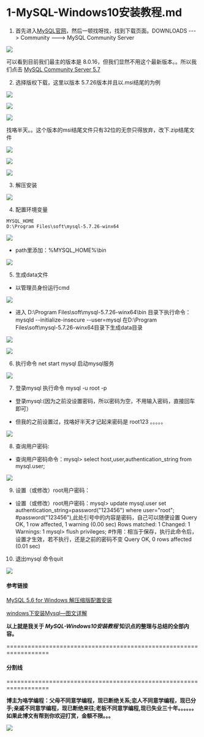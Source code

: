 # 1-MySQL-Windows10安装教程.md

1. 首先进入[MySQL官网](https://www.mysql.com/)，然后一顿找呀找，找到下载页面。DOWNLOADS ---> Community ---> MySQL Community Server 

![](1-Images/1.png)

可以看到目前我们最主的版本是 8.0.16，但我们显然不用这个最新版本。。所以我们点击 [MySQL Community Server 5.7](https://dev.mysql.com/downloads/mysql/5.7.html#downloads)

2. 选择版权下载，这里以版本 5.7.26版本并且以.msi结尾的为例 

![](1-Images/2.png)

![](1-Images/3.png)

![](1-Images/4.png)

找咯半天。。这个版本的msi结尾文件只有32位的无奈只得放弃，改下.zip结尾文件

![](1-Images/5.png)

![](1-Images/6.png)

![](1-Images/7.png)

3. 解压安装

![](1-Images/8.png)

4. 配置环境变量

```
MYSQL_HOME
D:\Program Files\soft\mysql-5.7.26-winx64
```

![](1-Images/9.png)

+ path里添加：%MYSQL_HOME%\bin

![](1-Images/10.png)

5. 生成data文件

+ 以管理员身份运行cmd

![](1-Images/11.png)

+ 进入 D:\Program Files\soft\mysql-5.7.26-winx64\bin 目录下执行命令：mysqld --initialize-insecure --user=mysql  在D:\Program Files\soft\mysql-5.7.26-winx64目录下生成data目录

![](1-Images/12.png)

![](1-Images/13.png)

6. 执行命令 net start mysql 启动mysql服务

![](1-Images/14.png)

7. 登录mysql 执行命令 mysql -u root -p

+ 登录mysql:(因为之前没设置密码，所以密码为空，不用输入密码，直接回车即可）

+ 但我的之前设置过，找咯好半天才记起来密码是 root123 。。。。。

![](1-Images/15.png)

8. 查询用户密码:

+ 查询用户密码命令：mysql> select host,user,authentication_string from mysql.user;

![](1-Images/16.png)

9. 设置（或修改）root用户密码：

+ 设置（或修改）root用户密码：mysql> update mysql.user set authentication_string=password("123456") where user="root";   #password("123456"),此处引号中的内容是密码，自己可以随便设置 Query OK, 1 row affected, 1 warning (0.00 sec) Rows matched: 1  Changed: 1  Warnings: 1 mysql> flush privileges;  #作用：相当于保存，执行此命令后，设置才生效，若不执行，还是之前的密码不变 Query OK, 0 rows affected (0.01 sec) 

10. 退出mysql 命令quit

![](1-Images/17.png)


#### 参考链接

[MySQL 5.6 for Windows 解压缩版配置安装](https://jingyan.baidu.com/article/f3ad7d0ffc061a09c3345bf0.html)

[windows下安装Mysql—图文详解](https://www.cnblogs.com/reyinever/p/8551977.html)


**以上就是我关于 *MySQL-Windows10安装教程*  知识点的整理与总结的全部内容。**

==================================================================
#### 分割线
==================================================================

**博主为咯学编程：父母不同意学编程，现已断绝关系;恋人不同意学编程，现已分手;亲戚不同意学编程，现已断绝来往;老板不同意学编程,现已失业三十年。。。。。。如果此博文有帮到你欢迎打赏，金额不限。。。**

![](https://upload-images.jianshu.io/upload_images/5227364-e76764b127f255ed.png?imageMogr2/auto-orient/strip%7CimageView2/2/w/1240)